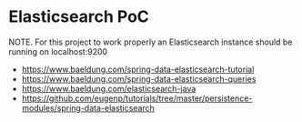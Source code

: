 # Elasticsearch PoC

NOTE. For this project to work properly an Elasticsearch instance should be running on localhost:9200

- https://www.baeldung.com/spring-data-elasticsearch-tutorial
- https://www.baeldung.com/spring-data-elasticsearch-queries
- https://www.baeldung.com/elasticsearch-java
- https://github.com/eugenp/tutorials/tree/master/persistence-modules/spring-data-elasticsearch
